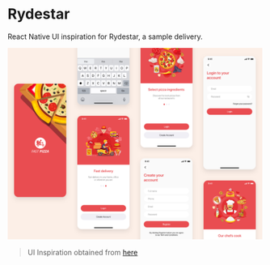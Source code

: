 # Rydestar

React Native UI inspiration for Rydestar, a sample delivery.

<img src="./docs/preview.png" alt="Preview"/>

> UI Inspiration obtained from [here](https://www.uplabs.com/posts/fast-pizza-a-food-delivery-app-design-part-1)
